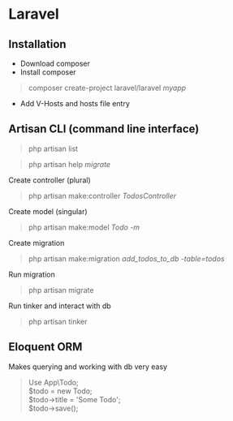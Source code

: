 # Laravel

## Installation

* Download composer
* Install composer
> composer create-project laravel/laravel _myapp_
* Add V-Hosts and hosts file entry

## Artisan CLI (command line interface)

> php artisan list

> php artisan help _migrate_

Create controller (plural)
> php artisan make:controller _TodosController_

Create model (singular)
> php artisan make:model _Todo -m_

Create migration
> php artisan make:migration _add_todos_to_db -table=todos_

Run migration
> php artisan migrate

Run tinker and interact with db
> php artisan tinker

## Eloquent ORM

Makes querying and working with db very easy

> Use App\Todo;<br>
> $todo = new Todo;<br>
> $todo->title = 'Some Todo';<br>
> $todo->save();<br>

